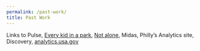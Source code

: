 ```yaml
---
permalink: /past-work/
title: Past Work
---
```


Links to Pulse, [Every kid in a park](https://everykidinapark.gov/), [Not alone](https://www.notalone.gov/), Midas, Philly’s Analytics site, Discovery, [analytics.usa.gov](https://analytics.usa.gov/)
